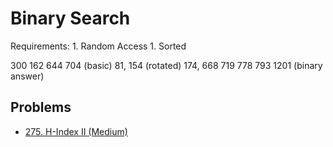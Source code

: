 # Binary Search

Requirements: 1. Random Access 1. Sorted

300 162 644 704 \(basic\) 81, 154 \(rotated\) 174, 668 719 778 793 1201 \(binary answer\)


## Problems

* [275. H-Index II (Medium)](https://leetcode.com/problems/h-index-ii/)